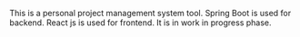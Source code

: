 This is a personal project management system tool. Spring Boot is used for backend. React js is used for frontend. It is in work in progress phase.
